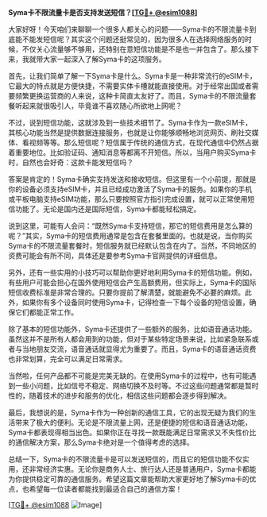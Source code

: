 **Syma卡不限流量卡是否支持发送短信？[[TG💪+ @esim1088](https://t.me/s/esim1088)]**

大家好呀！今天咱们来聊聊一个很多人都关心的问题——Syma卡的不限流量卡到底能不能发短信呢？其实这个问题还挺常见的，因为很多人在选择网络服务的时候，不仅关心流量够不够用，还特别在意短信功能是不是也一并包含了。那么接下来，我就带大家一起深入了解Syma卡的这项服务。

首先，让我们简单了解一下Syma卡是什么。Syma卡是一种非常流行的eSIM卡，它最大的特点就是方便快捷，不需要实体卡槽就能直接使用。对于经常出国或者需要频繁更换运营商的人来说，这种卡简直太友好了。而且，Syma卡的不限流量套餐听起来就很吸引人，毕竟谁不喜欢随心所欲地上网呢？

不过，说到短信功能，这就涉及到一些技术细节了。Syma卡作为一款eSIM卡，其核心功能当然是提供数据连接服务，也就是让你能够顺畅地浏览网页、刷社交媒体、看视频等等。那么短信呢？短信属于传统的通信方式，在现代通信中仍然占据着重要地位。比如验证码、通知消息等都离不开短信。所以，当用户购买Syma卡时，自然也会好奇：这款卡能发短信吗？

答案是肯定的！Syma卡确实支持发送和接收短信。但这里有一个小前提，那就是你的设备必须支持eSIM卡，并且已经成功激活了Syma卡的服务。如果你的手机或平板电脑支持eSIM功能，那么只要按照官方指引完成设置，就可以正常使用短信功能了。无论是国内还是国际短信，Syma卡都能轻松搞定。

说到这里，可能有人会问：“既然Syma卡支持短信，那它的短信费用是怎么算的呢？”其实，Syma卡的短信费用通常是包含在套餐里面的。也就是说，当你购买Syma卡的不限流量套餐时，短信服务就已经默认包含在内了。当然，不同地区的资费可能会有所不同，具体还是要参考Syma卡官网提供的详细信息。

另外，还有一些实用的小技巧可以帮助你更好地利用Syma卡的短信功能。例如，有些用户可能会担心在国外使用短信会产生高额费用，但实际上，Syma卡的国际短信收费标准是非常合理的。只要你提前了解清楚，就能避免不必要的麻烦。此外，如果你有多个设备同时使用Syma卡，记得检查一下每个设备的短信设置，确保它们都能正常工作。

除了基本的短信功能外，Syma卡还提供了一些额外的服务，比如语音通话功能。虽然这并不是所有人都会用到的功能，但对于某些特定场景来说，比如紧急联系或者与当地朋友交流，语音通话就显得尤为重要了。而且，Syma卡的语音通话资费也非常划算，完全可以满足日常需求。

当然啦，任何产品都不可能是完美无缺的。在使用Syma卡的过程中，也有可能遇到一些小问题，比如信号不稳定、网络切换不及时等。不过这些问题通常都是暂时性的，随着技术的进步和服务的优化，相信这些问题都会逐步得到解决。

最后，我想说的是，Syma卡作为一种创新的通信工具，它的出现无疑为我们的生活带来了极大的便利。无论是不限流量上网，还是便捷的短信和语音通话功能，Syma卡都表现得相当出色。如果你正在寻找一款既能满足日常需求又不失性价比的通信解决方案，那么Syma卡绝对是一个值得考虑的选择。

总结一下，Syma卡的不限流量卡是可以发送短信的，而且它的短信功能不仅实用，还非常经济实惠。无论你是商务人士、旅行达人还是普通用户，Syma卡都能为你提供稳定可靠的通信服务。希望这篇文章能帮助大家更好地了解Syma卡的优点，也希望每一位读者都能找到最适合自己的通信方案！

[[TG💪+ @esim1088](https://t.me/s/esim1088) ![Image](https://i.postimg.cc/4NQfJmqS/Snipaste-2025-05-13-00-14-12.png)]